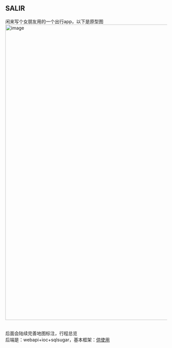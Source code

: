 ## SALIR
闲来写个女朋友用的一个出行app，以下是原型图<br>
<img width="1920" height="921" alt="image" src="https://github.com/user-attachments/assets/3c10cb4d-097c-493f-99f5-a2e472b5e72b" />

<br>
后面会陆续完善地图标注，行程总览<br>
后端是：webapi+ioc+sqlsugar，基本框架：<a href='https://gitee.com/yeefyfy/salirapi' />供使用
